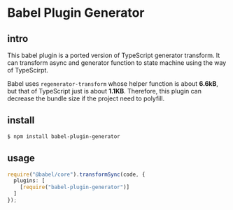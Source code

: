 # Babel Plugin Generator

## intro

This babel plugin is a ported version of TypeScript generator transform. 
It can transform async and generator function to state machine using the way of TypeScirpt.

Babel uses `regenerator-transform` whose helper function is about **6.6kB**, but that of TypeScript just is about **1.1KB**. Therefore, this plugin can decrease the bundle size if the project need to polyfill.

## install

```bash
$ npm install babel-plugin-generator
```

## usage

```ts
require("@babel/core").transformSync(code, {
  plugins: [
    [require("babel-plugin-generator")]
  ]
});
```